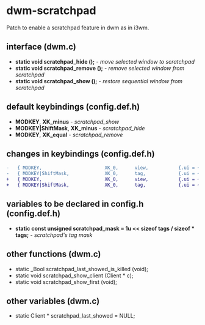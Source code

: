 # dwm-scratchpad
Patch to enable a scratchpad feature in dwm as in i3wm.
## interface (dwm.c)
- **static void scratchpad_hide ();** - *move selected window to scratchpad*
- **static void scratchpad_remove ();** - *remove selected window from scratchpad*
- **static void scratchpad_show ();** - *restore sequential window from scratchpad*
## default keybindings (config.def.h)
- **MODKEY**, **XK_minus** - *scratchpad_show*
- **MODKEY|ShiftMask**, **XK_minus** - *scratchpad_hide*
- **MODKEY**, **XK_equal** - *scratchpad_remove*
## changes in keybindings (config.def.h)
```diff
-	{ MODKEY,                       XK_0,      view,           {.ui = ~0 } },
-	{ MODKEY|ShiftMask,             XK_0,      tag,            {.ui = ~0 } },
+	{ MODKEY,                       XK_0,      view,           {.ui = ~scratchpad_mask } },
+	{ MODKEY|ShiftMask,             XK_0,      tag,            {.ui = ~scratchpad_mask } },
```
## variables to be declared in config.h (config.def.h)
- **static const unsigned scratchpad_mask = 1u << sizeof tags / sizeof * tags;** - *scratchpad's tag mask*
## other functions (dwm.c)
- static _Bool scratchpad_last_showed_is_killed (void);
- static void scratchpad_show_client (Client * c);
- static void scratchpad_show_first (void);
## other variables (dwm.c)
- static Client * scratchpad_last_showed = NULL;
